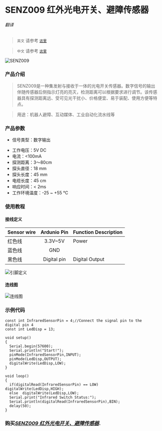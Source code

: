 # SENZ009 红外光电开关、避障传感器

###### 翻译

> `英文` 请参考 [`这里`](https://github.com/njustcjj/SENZ009-Adjustable-Infrared-Sensor-Switch/blob/master/README.md)

> `中文` 请参考 [`这里`](https://github.com/njustcjj/SENZ009-Adjustable-Infrared-Sensor-Switch/blob/master/README_CN.md)

![](https://github.com/njustcjj/SENZ009-Adjustable-Infrared-Sensor-Switch/blob/master/pic/SENZ009.jpg "SENZ009")
 

### 产品介绍

> SENZ009是一种集发射与接收于一体的光电开关传感器。数字信号的输出伴随传感器后侧指示灯亮的亮灭，检测距离可以根据要求进行调节。该传感器具有探测距离远、受可见光干扰小、价格便宜、易于装配、使用方便等特点。

> 
> 用途：机器人避障、互动媒体、工业自动化流水线等

### 产品参数

* 信号类型：数字输出
- 工作电压：5V DC
- 电流：<100mA
- 探测距离：3～80cm
- 探头直径：18 mm
- 探头长度：45 mm
- 电缆长度：45 cm
- 响应时间：< 2ms
- 工作环境温度：-25 ~ +55 ℃


### 使用教程

#### 接线定义

|Sensor wire|Ardunio Pin|Function Description|
|-|:-:|-|
|红色线|3.3V~5V|Power|
|蓝色线|GND||
|黑色线|Digital pin|Digital Output|



![](https://github.com/njustcjj/SENZ009-Adjustable-Infrared-Sensor-Switch/blob/master/pic/SENZ009_pin.jpg "引脚定义") 


#### 连线图

![](https://github.com/njustcjj/SENZ009-Adjustable-Infrared-Sensor-Switch/blob/master/pic/SENZ009_connect.png "连线图") 


### 示例代码

	const int InfraredSensorPin = 4;//Connect the signal pin to the digital pin 4
	const int LedDisp = 13;

	void setup()
	{
	  Serial.begin(57600);
	  Serial.println("Start!");  
	  pinMode(InfraredSensorPin,INPUT);
	  pinMode(LedDisp,OUTPUT);
	  digitalWrite(LedDisp,LOW);
	}

	void loop()
	{
	  if(digitalRead(InfraredSensorPin) == LOW)  digitalWrite(LedDisp,HIGH);
	  else  digitalWrite(LedDisp,LOW);
	  Serial.print("Infrared Switch Status:");
	  Serial.println(digitalRead(InfraredSensorPin),BIN);
	  delay(50);
	}


### 购买[*SENZ009 红外光电开关、避障传感器*](https://www.ebay.com/).